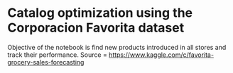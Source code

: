 # Catalog optimization using the Corporacion Favorita dataset

Objective of the notebook is find new products introduced in all stores and track their performance.
Source = https://www.kaggle.com/c/favorita-grocery-sales-forecasting
